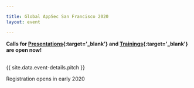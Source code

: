 ```yaml
---

title: Global AppSec San Francisco 2020
layout: event

---
```


<!-- rebuild 7-->

**Calls for [Presentations](https://owasp.submittable.com/submit/162464/global-appsec-san-francisco-2020-cfp){:target='_blank'} and [Trainings](https://owasp.submittable.com/submit/162471/global-appsec-san-francisco-2020-cft){:target='_blank'} are open now!**
<br><br>

{{ site.data.event-details.pitch }}

Registration opens in early 2020





